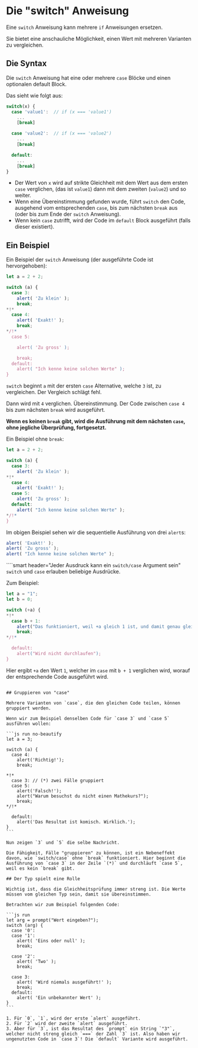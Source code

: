 # Die "switch" Anweisung

Eine `switch` Anweisung kann mehrere `if` Anweisungen ersetzen.

Sie bietet eine anschauliche Möglichkeit, einen Wert mit mehreren Varianten zu vergleichen.

## Die Syntax

Die `switch` Anweisung hat eine oder mehrere `case` Blöcke und einen optionalen default Block.

Das sieht wie folgt aus:

```js no-beautify
switch(x) {
  case 'value1':  // if (x === 'value1')
    ...
    [break]

  case 'value2':  // if (x === 'value2')
    ...
    [break]

  default:
    ...
    [break]
}
```

- Der Wert von `x` wird auf strikte Gleichheit mit dem Wert aus dem ersten `case` verglichen, (das ist `value1`) dann mit dem zweiten (`value2`) und so weiter.
- Wenn eine Übereinstimmung gefunden wurde, führt `switch` den Code, ausgehend vom entsprechenden `case`, bis zum nächsten  `break` aus (oder bis zum Ende der `switch` Anweisung).
- Wenn kein `case` zutrifft, wird der Code im `default` Block ausgeführt (falls dieser existiert).

## Ein Beispiel

Ein Beispiel der `switch` Anweisung (der ausgeführte Code ist hervorgehoben):

```js run
let a = 2 + 2;

switch (a) {
  case 3:
    alert( 'Zu klein' );
    break;
*!*
  case 4:
    alert( 'Exakt!' );
    break;
*/!*
  case 5:

    alert( 'Zu gross' );

    break;
  default:
    alert( "Ich kenne keine solchen Werte" );
}
```

`switch` beginnt `a` mit der ersten `case` Alternative, welche `3` ist, zu vergleichen. Der Vergleich schlägt fehl.

Dann wird mit `4` verglichen. Übereinstimmung. Der Code zwischen `case 4` bis zum nächsten `break` wird ausgeführt.

**Wenn es keinen `break` gibt, wird die Ausführung mit dem nächsten `case`, ohne jegliche Überprüfung, fortgesetzt.**

Ein Beispiel ohne `break`:

```js run
let a = 2 + 2;

switch (a) {
  case 3:
    alert( 'Zu klein' );
*!*
  case 4:
    alert( 'Exakt!' );
  case 5:
    alert( 'Zu gross' );
  default:
    alert( "Ich kenne keine solchen Werte" );
*/!*
}
```

Im obigen Beispiel sehen wir die sequentielle Ausführung von drei `alert`s:

```js
alert( 'Exakt!' );
alert( 'Zu gross' );
alert( "Ich kenne keine solchen Werte" );
```

````smart header="Jeder Ausdruck kann ein `switch/case` Argument sein"
`switch` und `case` erlauben beliebige Ausdrücke.

Zum Beispiel:

```js run
let a = "1";
let b = 0;

switch (+a) {
*!*
  case b + 1:
    alert("Das funktioniert, weil +a gleich 1 ist, und damit genau gleich wie b+1");
    break;
*/!*

  default:
    alert("Wird nicht durchlaufen");
}
```
Hier ergibt `+a` den Wert `1`, welcher im `case` mit `b + 1` verglichen wird, worauf der entsprechende Code ausgeführt wird.
````

## Gruppieren von "case"

Mehrere Varianten von `case`, die den gleichen Code teilen, können gruppiert werden.

Wenn wir zum Beispiel denselben Code für `case 3` und `case 5` ausführen wollen:

```js run no-beautify
let a = 3;

switch (a) {
  case 4:
    alert('Richtig!');
    break;

*!*
  case 3: // (*) zwei Fälle gruppiert
  case 5:
    alert('Falsch!');
    alert("Warum besuchst du nicht einen Mathekurs?");
    break;
*/!*

  default:
    alert('Das Resultat ist komisch. Wirklich.');
}
```

Nun zeigen `3` und `5` die selbe Nachricht.

Die Fähigkeit, Fälle "gruppieren" zu können, ist ein Nebeneffekt davon, wie `switch/case` ohne `break` funktioniert. Hier beginnt die Ausführung von `case 3` in der Zeile `(*)` und durchläuft `case 5`, weil es kein `break` gibt.

## Der Typ spielt eine Rolle

Wichtig ist, dass die Gleichheitsprüfung immer streng ist. Die Werte müssen vom gleichen Typ sein, damit sie übereinstimmen.

Betrachten wir zum Beispiel folgenden Code:

```js run
let arg = prompt("Wert eingeben?");
switch (arg) {
  case '0':
  case '1':
    alert( 'Eins oder null' );
    break;

  case '2':
    alert( 'Two' );
    break;

  case 3:
    alert( 'Wird niemals ausgeführt!' );
    break;
  default:
    alert( 'Ein unbekannter Wert' );
}
```

1. Für `0`, `1`, wird der erste `alert` ausgeführt.
2. Für `2` wird der zweite `alert` ausgeführt.
3. Aber für `3`, ist das Resultat des `prompt` ein String `"3"`, welcher nicht streng gleich `===` der Zahl `3` ist. Also haben wir ungenutzten Code in `case 3`! Die `default` Variante wird ausgeführt.

